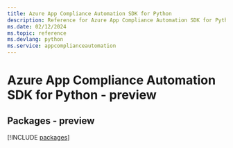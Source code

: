 ```yaml
---
title: Azure App Compliance Automation SDK for Python
description: Reference for Azure App Compliance Automation SDK for Python
ms.date: 02/12/2024
ms.topic: reference
ms.devlang: python
ms.service: appcomplianceautomation
---
```

# Azure App Compliance Automation SDK for Python - preview
## Packages - preview
[!INCLUDE [packages](app-compliance-automation-index.md)]